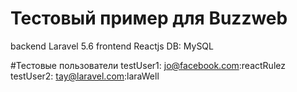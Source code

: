 # Тестовый пример для Buzzweb

backend Laravel 5.6
frontend Reactjs 
DB: MySQL

#Тестовые пользователи
testUser1: jo@facebook.com:reactRulez
testUser2: tay@laravel.com:laraWell
